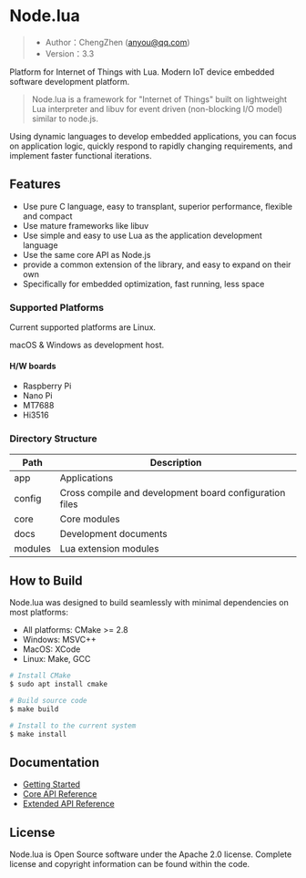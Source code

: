 # Node.lua

> - Author：ChengZhen (anyou@qq.com)
> - Version：3.3

Platform for Internet of Things with Lua.
Modern IoT device embedded software development platform.

> Node.lua is a framework for "Internet of Things" built on lightweight Lua interpreter and libuv for event driven (non-blocking I/O model) similar to node.js.

Using dynamic languages to develop embedded applications, you can focus on application logic, quickly respond to rapidly changing requirements, and implement faster functional iterations.

## Features

- Use pure C language, easy to transplant, superior performance, flexible and compact
- Use mature frameworks like libuv
- Use simple and easy to use Lua as the application development language
- Use the same core API as Node.js
- provide a common extension of the library, and easy to expand on their own
- Specifically for embedded optimization, fast running, less space

### Supported Platforms

Current supported platforms are Linux.

macOS & Windows as development host.

#### H/W boards

- Raspberry Pi
- Nano Pi
- MT7688
- Hi3516

### Directory Structure

| Path       | Description
| ---        | ---
| app        | Applications
| config     | Cross compile and development board configuration files
| core       | Core modules
| docs       | Development documents
| modules    | Lua extension modules

## How to Build

Node.lua was designed to build seamlessly with minimal dependencies on most platforms:

- All platforms: CMake >= 2.8
- Windows: MSVC++
- MacOS: XCode
- Linux: Make, GCC

```sh
# Install CMake
$ sudo apt install cmake

# Build source code
$ make build

# Install to the current system
$ make install

```

## Documentation

- [Getting Started](docs/cn/docs/README.md)
- [Core API Reference](docs/cn/api/README.md)
- [Extended API Reference](docs/cn/vision/README.md)

## License

Node.lua is Open Source software under the Apache 2.0 license. Complete license and copyright information can be found within the code.

